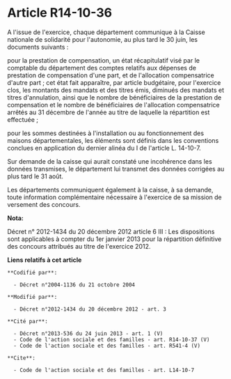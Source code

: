 # Article R14-10-36

A l'issue de l'exercice, chaque département communique à la Caisse nationale de solidarité pour l'autonomie, au plus tard le
30 juin, les documents suivants : 

pour la prestation de compensation, un état récapitulatif visé par le comptable du département des comptes relatifs aux
dépenses de prestation de compensation d'une part, et de l'allocation compensatrice d'autre part ; cet état fait apparaître,
par article budgétaire, pour l'exercice clos, les montants des mandats et des titres émis, diminués des mandats et titres
d'annulation, ainsi que le nombre de bénéficiaires de la prestation de compensation et le nombre de bénéficiaires de
l'allocation compensatrice arrêtés au 31 décembre de l'année au titre de laquelle la répartition est effectuée ; 

pour les sommes destinées à l'installation ou au fonctionnement des maisons départementales, les éléments sont définis dans
les conventions conclues en application du dernier alinéa du I de l'article L. 14-10-7. 

Sur demande de la caisse qui aurait constaté une incohérence dans les données transmises, le département lui transmet des
données corrigées au plus tard le 31 août. 

Les départements communiquent également à la caisse, à sa demande, toute information complémentaire nécessaire à l'exercice
de sa mission de versement des concours.

**Nota:**

Décret n° 2012-1434 du 20 décembre 2012 article 6 III : Les dispositions sont applicables à compter du 1er janvier 2013 pour
la répartition définitive des concours attribués au titre de l'exercice 2012.

**Liens relatifs à cet article**

	**Codifié par**:

	  - Décret n°2004-1136 du 21 octobre 2004

	**Modifié par**:

	  - Décret n°2012-1434 du 20 décembre 2012 - art. 3

	**Cité par**:

	  - Décret n°2013-536 du 24 juin 2013 - art. 1 (V)
	  - Code de l'action sociale et des familles - art. R14-10-37 (V)
	  - Code de l'action sociale et des familles - art. R541-4 (V)

	**Cite**:

	  - Code de l'action sociale et des familles - art. L14-10-7
